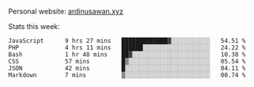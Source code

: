 Personal website: [ardinusawan.xyz](https://ardinusawan.xyz)

Stats this week:
<!--START_SECTION:waka-->

```text
JavaScript      9 hrs 27 mins   █████████████▓░░░░░░░░░░░   54.51 %
PHP             4 hrs 11 mins   ██████░░░░░░░░░░░░░░░░░░░   24.22 %
Bash            1 hr 48 mins    ██▓░░░░░░░░░░░░░░░░░░░░░░   10.38 %
CSS             57 mins         █▒░░░░░░░░░░░░░░░░░░░░░░░   05.54 %
JSON            42 mins         █░░░░░░░░░░░░░░░░░░░░░░░░   04.11 %
Markdown        7 mins          ▒░░░░░░░░░░░░░░░░░░░░░░░░   00.74 %
```

<!--END_SECTION:waka-->
